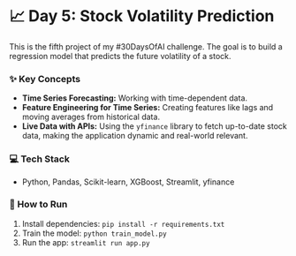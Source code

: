 # 📈 Day 5: Stock Volatility Prediction

This is the fifth project of my #30DaysOfAI challenge. The goal is to build a regression model that predicts the future volatility of a stock.

### ✨ Key Concepts
* **Time Series Forecasting:** Working with time-dependent data.
* **Feature Engineering for Time Series:** Creating features like lags and moving averages from historical data.
* **Live Data with APIs:** Using the `yfinance` library to fetch up-to-date stock data, making the application dynamic and real-world relevant.

### 💻 Tech Stack
- Python, Pandas, Scikit-learn, XGBoost, Streamlit, yfinance

### 🚀 How to Run
1. Install dependencies: `pip install -r requirements.txt`
2. Train the model: `python train_model.py`
3. Run the app: `streamlit run app.py`